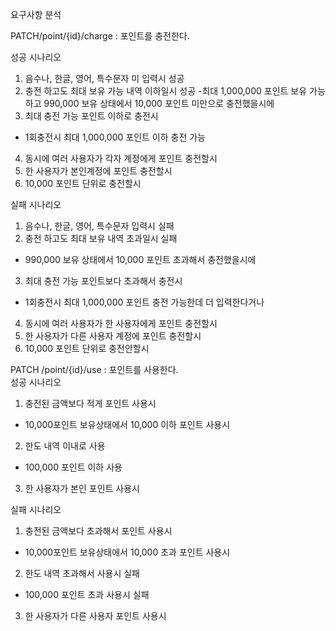 요구사항 분석

PATCH/point/{id}/charge : 포인트를 충전한다. <br>

성공 시나리오<br>
1. 음수나, 한글, 영어, 특수문자 미 입력시 성공
2. 충전 하고도 최대 보유 가능 내역 이하일시 성공
-최대 1,000,000 포인트 보유 가능하고 990,000 보유 상태에서 10,000 포인트 미만으로 충전했을시에
3. 최대 충전 가능 포인트 이하로 충전시 
- 1회충전시 최대 1,000,000 포인트 이하 충전 가능
4. 동시에 여러 사용자가 각자 계정에게 포인트 충전할시
5. 한 사용자가 본인계정에 포인트 충전할시
6. 10,000 포인트 단위로 충전할시
  
실패 시나리오<br>
1. 음수나, 한글, 영어, 특수문자  입력시 실패
2. 충전 하고도 최대 보유 내역 초과일시 실패
-  990,000 보유 상태에서 10,000 포인트 초과해서 충전했을시에
3. 최대 충전 가능 포인트보다 초과해서 충전시 
- 1회충전시 최대 1,000,000 포인트 충전 가능한데 더 입력한다거나
4. 동시에 여러 사용자가 한 사용자에게 포인트 충전할시
5. 한 사용자가 다른 사용자 계정에 포인트 충전할시
6. 10,000 포인트 단위로 충전안할시


PATCH /point/{id}/use : 포인트를 사용한다.<br>
성공 시나리오<br>
1. 충전된 금액보다 적게 포인트 사용시 
- 10,000포인트 보유상태에서 10,000 이하 포인트 사용시
2. 한도 내역 이내로 사용 
- 100,000 포인트 이하 사용
3. 한 사용자가 본인 포인트 사용시


실패 시나리오<br>
1. 충전된 금액보다 초과해서 포인트 사용시 
- 10,000포인트 보유상태에서 10,000 초과 포인트 사용시
2. 한도 내역 초과해서 사용시 실패
- 100,000 포인트 초과 사용시 실패
3. 한 사용자가 다른 사용자 포인트 사용시

